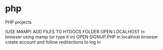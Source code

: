 # php
PHP projects 

(USE MAMP)
ADD FILES TO HTDOCS FOLDER 
OPEN LOCALHOST in browser using mamp (or type it in)
OPEN SIGNUP.PHP in localhost browser 
create account and follow redirections to log in
